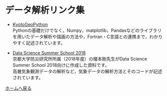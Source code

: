# データ解析リンク集

 - [KyotoGeoPython](https://kyoto-geopython.github.io/Kyoto-GeoPython/)  
 Pythonの基礎だけでなく，Numpy，matplotlib，Pandasなどのライブラリを用いたデータ解析や描画の方法や，Fortran・C言語との連携まで，わかりやすく記述されています。  

 - [Data Science Summer School 2018](https://github.com/tenomoto/dsss2018)  
 京都大学防災研究所所属（2018年度）の榎本剛先生がData Science Summer School 2018向けに作成した資料です。  
 高層気象観測データの解析など，気象データの解析方法とそのコードが記述されています。

 [ホームへ戻る](https://yellowmeteor.github.io/met_python.github.io/)